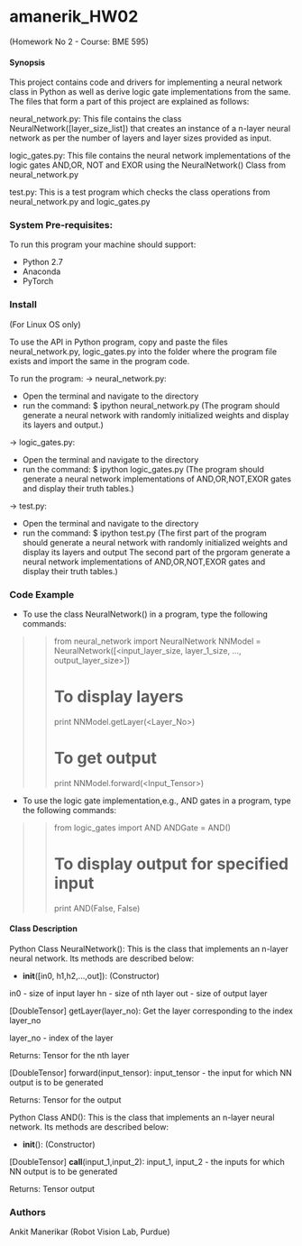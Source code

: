 amanerik_HW02
=======
(Homework No 2 - Course: BME 595)

#### Synopsis

This project contains code and drivers for implementing a neural network class in Python 
as well as derive logic gate implementations from the same. The files that form 
a part of this project are explained as follows: 

neural_network.py:
This file contains the class NeuralNetwork([layer_size_list]) that creates an 
instance of a n-layer neural network as per the number of layers and layer sizes 
provided as input. 

logic_gates.py:
This file contains the neural network implementations of the logic gates AND,OR,
NOT and EXOR using the NeuralNetwork() Class from neural_network.py

test.py:
This is a test program which checks the class operations from neural_network.py
and logic_gates.py

### System Pre-requisites:
To run this program your machine should support:
- Python 2.7
- Anaconda
- PyTorch

### Install 
(For Linux OS only)
 
To use the API in Python program, copy and paste the files neural_network.py, 
logic_gates.py into the folder where the program file exists and import the same 
in the program code.

To run the program:
-> neural_network.py:
- Open the terminal and navigate to the directory
- run the command:
  $ ipython neural_network.py
(The program should generate a neural network with randomly initialized weights
and display its layers and output.)

-> logic_gates.py:
- Open the terminal and navigate to the directory
- run the command:
  $ ipython logic_gates.py
(The program should generate a neural network implementations of AND,OR,NOT,EXOR 
gates and display their truth tables.)

-> test.py:
- Open the terminal and navigate to the directory
- run the command:
  $ ipython test.py
(The first part of the program should generate a neural network with randomly 
initialized weights and display its layers and output
 The second part of the prgoram generate a neural network implementations of 
 AND,OR,NOT,EXOR gates and display their truth tables.)


### Code Example

- To use the class NeuralNetwork() in a program, type the following commands:

>> from neural_network import NeuralNetwork
>> NNModel = NeuralNetwork([<input_layer_size, layer_1_size, ..., output_layer_size>])
>> # To display layers
>> print NNModel.getLayer(<Layer_No>)
>> # To get output
>> print NNModel.forward(<Input_Tensor>)

- To use the logic gate implementation,e.g., AND gates in a program, 
type the following commands:

>> from logic_gates import AND
>> ANDGate = AND()
>> # To display output for specified input
>> print AND(False, False)

#### Class Description
Python Class NeuralNetwork():
This is the class that implements an n-layer neural network. 
Its methods are described below:

- __init__([in0, h1,h2,...,out]): (Constructor)

in0 - size of input layer
hn - size of nth layer
out - size of output layer

[DoubleTensor] getLayer(layer_no):
Get the layer corresponding to the index layer_no

layer_no - index of the layer

Returns: 
Tensor for the nth layer

[DoubleTensor] forward(input_tensor):
input_tensor - the input for which NN output is to be generated 

Returns:
Tensor for the output

Python Class AND():
This is the class that implements an n-layer neural network. 
Its methods are described below:

- __init__(): (Constructor)


[DoubleTensor] __call__(input_1,input_2):
input_1, input_2 - the inputs for which NN output is to be generated 

Returns:
Tensor output


### Authors
Ankit Manerikar (Robot Vision Lab, Purdue)
